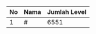 | No | Nama            | Jumlah Level |
|----|-----------------|--------------|
| 1  | #    |    6551        |
